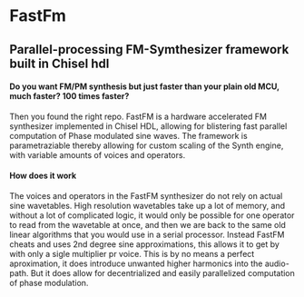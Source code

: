 # FastFm
## Parallel-processing FM-Symthesizer framework built in Chisel hdl  

#### Do you want FM/PM synthesis but just faster than your plain old MCU, much faster? 100 times faster? 

Then you found the right repo. FastFM is a hardware accelerated FM synthesizer implemented in Chisel HDL, allowing for blistering fast parallel computation of Phase modulated sine waves. The framework is parametraziable thereby allowing for custom scaling of the Synth engine, with variable amounts of voices and operators.

#### How does it work

The voices and operators in the FastFM synthesizer do not rely on actual sine wavetables. High resolution wavetables take up a lot of memory, and without a lot of complicated logic, it would only be possible for one operator to read from the wavetable at once, and then we are back to the same old linear algorithms that you would use in a serial processor. Instead FastFM cheats and uses 2nd degree sine approximations, this allows it to get by with only a sigle multiplier pr voice. This is by no means a perfect aproximation, it does introduce unwanted higher harmonics into the audio-path. But it does allow for decentrialized and easily parallelized computation of phase modulation.


